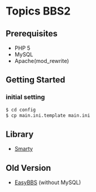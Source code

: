 # Topics BBS2

## Prerequisites

- PHP 5
- MySQL
- Apache(mod_rewrite)

## Getting Started

### initial setting

```bash
$ cd config
$ cp main.ini.template main.ini
```

## Library

- [Smarty](https://www.smarty.net/)

## Old Version

- [EasyBBS](https://github.com/kyoronet/php-simple-bbs) (without MySQL)
